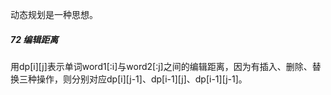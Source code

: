 动态规划是一种思想。



##### 72 编辑距离

用dp\[i\]\[j\]表示单词word1\[:i\]与word2\[:j\]之间的编辑距离，因为有插入、删除、替换三种操作，则分别对应dp\[i\]\[j-1\]、dp\[i-1\]\[j\]、dp\[i-1\]\[j-1\]。